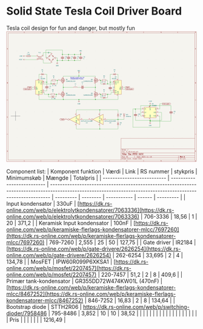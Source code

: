 # Solid State Tesla Coil Driver Board
 Tesla coil design for fun and danger, but mostly fun
![Schematic](schematic.png?raw=true "Schematic")

Component list:
| Komponent funktion         | Værdi                      | Link                                                                                                                                                         | RS nummer | stykpris | Minimumskøb | Mængde | Totalpris |
| -------------------------- | -------------------------- | ------------------------------------------------------------------------------------------------------------------------------------------------------------ | --------- | -------- | ----------- | ------ | --------- |
| Input kondensator          | 330uF                      | [https://dk.rs-online.com/web/p/elektrolytkondensatorer/7063336](https://dk.rs-online.com/web/p/elektrolytkondensatorer/7063336)                             | 706-3336  | 18,56    | 1           | 20     | 371,2     |
| Keramisk Input kondensator | 100nF                      | [https://dk.rs-online.com/web/p/keramiske-flerlags-kondensatorer-mlcc/7697260](https://dk.rs-online.com/web/p/keramiske-flerlags-kondensatorer-mlcc/7697260) | 769-7260  | 2,555    | 25          | 50     | 127,75    |
| Gate driver                | IR2184                     | [https://dk.rs-online.com/web/p/gate-drivere/2626254](https://dk.rs-online.com/web/p/gate-drivere/2626254)                                                   | 262-6254  | 33,695   | 2           | 4      | 134,78    |
| MosFET                     | IPW60R099P6XKSA1           | [https://dk.rs-online.com/web/p/mosfet/2207457](https://dk.rs-online.com/web/p/mosfet/2207457)                                                               | 220-7457  | 51,2     | 2           | 8      | 409,6     |
| Primær tank-kondensator    | GR355DD72W474KW01L (470nF) | [https://dk.rs-online.com/web/p/keramiske-flerlags-kondensatorer-mlcc/8467252](https://dk.rs-online.com/web/p/keramiske-flerlags-kondensatorer-mlcc/8467252) | 846-7252  | 16,83    | 2           | 8      | 134,64    |
| Bootstrap diode            | STTH2R06                   | https://dk.rs-online.com/web/p/switching-dioder/7958486                                                                                                      | 795-8486  | 3,852    | 10          | 10     | 38,52     |
|                            |                            |                                                                                                                                                              |           |          |             |        |           |
|                            |                            |                                                                                                                                                              |           |          |             |        |           |
| Pris                       |                            |                                                                                                                                                              |           |          |             |        | 1216,49   |
